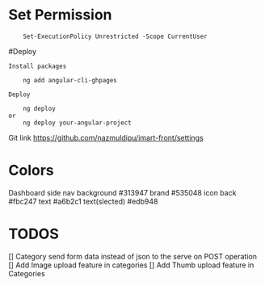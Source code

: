 # Set Permission
```
    Set-ExecutionPolicy Unrestricted -Scope CurrentUser
```

#Deploy

    Install packages
```
    ng add angular-cli-ghpages
``` 
    Deploy
```
    ng deploy 
or
    ng deploy your-angular-project
```
Git link
https://github.com/nazmuldipu/imart-front/settings


# Colors
Dashboard
    side nav background #313947
             brand      #535048
            icon back   #fbc247
            text        #a6b2c1
            text(slected)        #edb948



# TODOS

[] Category send form data instead of json to the serve on POST operation
[] Add Image upload feature in categories
[] Add Thumb upload feature in Categories
